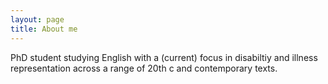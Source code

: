```yaml
---
layout: page
title: About me
---
```


PhD student studying English with a (current) focus in disabiltiy and illness representation across a range of 20th c and contemporary texts. 

